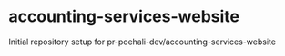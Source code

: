 # accounting-services-website

Initial repository setup for pr-poehali-dev/accounting-services-website